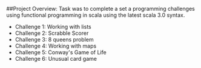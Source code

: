 ##Project Overview:
Task was to complete a set a programming challenges using functional programming in scala using the latest scala 3.0 syntax.

- Challenge 1: Working with lists
- Challenge 2: Scrabble Scorer
- Challenge 3: 8 queens problem
- Challenge 4: Working with maps
- Challenge 5: Conway's Game of Life
- Challenge 6: Unusual card game